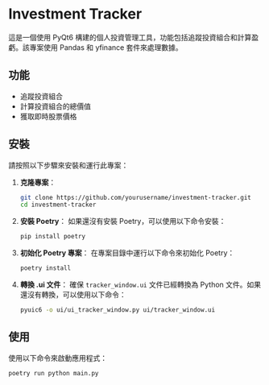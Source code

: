 # Investment Tracker

這是一個使用 PyQt6 構建的個人投資管理工具，功能包括追蹤投資組合和計算盈虧。該專案使用 Pandas 和 yfinance 套件來處理數據。

## 功能

- 追蹤投資組合
- 計算投資組合的總價值
- 獲取即時股票價格

## 安裝

請按照以下步驟來安裝和運行此專案：

1. **克隆專案**：
    ```sh
    git clone https://github.com/yourusername/investment-tracker.git
    cd investment-tracker
    ```

2. **安裝 Poetry**：
    如果還沒有安裝 Poetry，可以使用以下命令安裝：
    ```sh
    pip install poetry
    ```

3. **初始化 Poetry 專案**：
    在專案目錄中運行以下命令來初始化 Poetry：
    ```sh
    poetry install
    ```

4. **轉換 .ui 文件**：
    確保 `tracker_window.ui` 文件已經轉換為 Python 文件。如果還沒有轉換，可以使用以下命令：
    ```sh
    pyuic6 -o ui/ui_tracker_window.py ui/tracker_window.ui
    ```

## 使用

使用以下命令來啟動應用程式：
```sh
poetry run python main.py